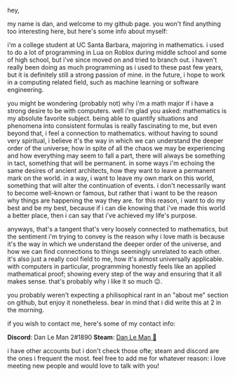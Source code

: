 hey,

my name is dan, and welcome to my github page. you won't find anything too interesting here, but here's some info about myself:

i'm a college student at UC Santa Barbara, majoring in mathematics. i used to do a lot of programming in Lua on Roblox during middle school and some of high school,
but i've since moved on and tried to branch out. i haven't really been doing as much programming as i used to these past few years, but it is definitely still a strong passion of mine.
in the future, i hope to work in a computing related field, such as machine learning or software engineering.

you might be wondering (probably not) why i'm a math major if i have a strong desire to be with computers. well i'm glad you asked: mathematics is my absolute favorite subject.
being able to quantify situations and phenomena into consistent formulas is really fascinating to me, but even beyond that, i feel a connection to mathematics. without having to sound very spiritual,
i believe it's the way in which we can understand the deeper order of the universe; how in spite of all the chaos we may be experiencing and how everything may seem to fall a part, there will always be
something in tact, something that will be permanent. in some ways i'm echoing the same desires of ancient architects, how they want to leave a permanent mark on the world. in a way, i want to leave my own
mark on this world, something that will alter the continuation of events. i don't necessarily want to become well-known or famous, but rather that i want to be the reason why things are happening the way
they are. for this reason, i want to do my best and be my best, because if i can die knowing that i've made this world a better place, then i can say that i've achieved my life's purpose.

anyways, that's a tangent that's very loosely connected to mathematics, but the sentiment i'm trying to convey is the reason why i love math is because it's the way in which we understand the deeper order
of the universe, and how we can find connections to things seemingly unrelated to each other. it's also just a really cool field to me, how it's almost universally applicable. with computers in particular,
programming honestly feels like an applied mathematical proof; showing every step of the way and ensuring that it all makes sense. that's probably why i like it so much 😉.

you probably weren't expecting a philisophical rant in an "about me" section on github, but enjoy it nonetheless. bear in mind that i did write this at 2 in the morning.

if you wish to contact me, here's some of my contact info:

**Discord**: Dan Le Man 2#1890
**Steam**: [Dan Le Man 🐍](https://steamcommunity.com/id/danleepicman/)

i have other accounts but i don't check those ofte; steam and discord are the ones i frequent the most. feel free to add me for whatever reason: i love meeting new people and would love to talk with you!
